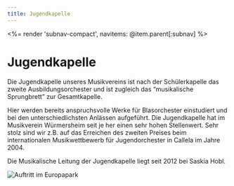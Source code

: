 ```yaml
---
title: Jugendkapelle
---
```


<%= render 'subnav-compact', navitems: @item.parent[:subnav] %>

Jugendkapelle
=============

Die Jugendkapelle unseres Musikvereins ist nach der Schülerkapelle das zweite 
Ausbildungsorchester und ist zugleich das “musikalische Sprungbrett” zur Gesamtkapelle. 

Hier werden bereits anspruchsvolle Werke für Blasorchester einstudiert und bei den 
unterschiedlichsten Anlässen aufgeführt. Die Jugendkapelle hat im Musikverein 
Würmersheim seit je her einen sehr hohen Stellenwert. Sehr stolz sind wir z.B. auf das 
Erreichen des zweiten Preises beim internationalen Musikwettbewerb für Jugendorchester in 
Callela im Jahre 2004. 

Die Musikalische Leitung der Jugendkapelle liegt seit 2012 bei Saskia Hobl.

<img alt="Auftritt im Europapark" src="/images/jugend/jugendkapelle.jpg" style="max-width: 80%">
